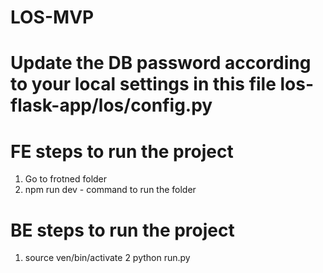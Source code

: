 # LOS-MVP

# Update the DB password according to your local settings in this file los-flask-app/los/config.py

# FE steps to run the project
1. Go to frotned folder
2. npm run dev - command to run the folder

# BE steps to run the project
1. source ven/bin/activate
2 python run.py